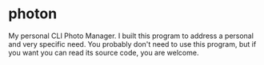 photon
======

My personal CLI Photo Manager. I built this program to address a personal and very specific need.
You probably don't need to use this program, but if you want you can read its source code, you are welcome.
